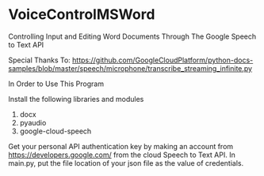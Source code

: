 # VoiceControlMSWord
Controlling Input and Editing Word Documents Through The Google Speech to Text API

Special Thanks To:  https://github.com/GoogleCloudPlatform/python-docs-samples/blob/master/speech/microphone/transcribe_streaming_infinite.py

In Order to Use This Program

Install the following libraries and modules 
1. docx
2. pyaudio
3. google-cloud-speech

 Get your personal API authentication key by making an account from https://developers.google.com/ from the cloud Speech to Text API. In main.py, put the file location of your json file as the value of credentials. 
 

